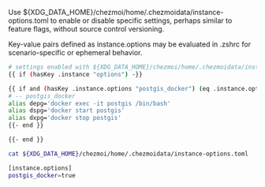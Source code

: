 Use ${XDG_DATA_HOME}/chezmoi/home/.chezmoidata/instance-options.toml to enable or disable specific settings, perhaps similar to feature flags, without source control versioning.

Key-value pairs defined as instance.options may be evaluated in .zshrc for scenario-specific or ephemeral behavior.

```sh
# settings enabled with ${XDG_DATA_HOME}/chezmoi/home/.chezmoidata/instance-options.toml
{{ if (hasKey .instance "options") -}}

{{ if and (hasKey .instance.options "postgis_docker") (eq .instance.options.postgis_docker true) }}
# -- postgis_docker
alias depg='docker exec -it postgis /bin/bash'
alias dspg='docker start postgis'
alias dxpg='docker stop postgis'
{{- end }}

{{- end }}
```


```sh
cat ${XDG_DATA_HOME}/chezmoi/home/.chezmoidata/instance-options.toml

[instance.options]
postgis_docker=true
```
